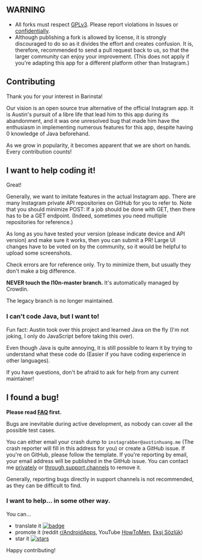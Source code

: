 ## WARNING

* All forks must respect [GPLv3](https://www.gnu.org/licenses/gpl-3.0.html). Please report violations in Issues or [confidentially](https://austinhuang.me/#hey-you-look-cool).
* Although publishing a fork is allowed by license, it is strongly discouraged to do so as it divides the effort and creates confusion. It is, therefore, recommended to send a pull request back to us, so that the larger community can enjoy your improvement. (This does not apply if you're adapting this app for a different platform other than Instagram.)

## Contributing

Thank you for your interest in Barinsta!

Our vision is an open source true alternative of the official Instagram app. It is Austin's pursuit of a libre life that lead him to this app during its abandonment, and it was one unresolved bug that made him have the enthusiasm in implementing numerous features for this app, despite having 0 knowledge of Java beforehand.

As we grow in popularity, it becomes apparent that we are short on hands. Every contribution counts!

## I want to help coding it!

Great!

Generally, we want to imitate features in the actual Instagram app. There are many Instagram private API repositories on GitHub for you to refer to. Note that you should minimize POST: If a job should be done with GET, then there has to be a GET endpoint. (Indeed, sometimes you need multiple repositories for reference.)

As long as you have tested your version (please indicate device and API version) and make sure it works, then you can submit a PR! Large UI changes have to be voted on by the community, so it would be helpful to upload some screenshots.

Check errors are for reference only. Try to minimize them, but usually they don't make a big difference.

**NEVER touch the l10n-master branch.** It's automatically managed by Crowdin.

The legacy branch is no longer maintained.

### I can't code Java, but I want to!

Fun fact: Austin took over this project and learned Java on the fly (I'm not joking, I only do JavaScript before taking this over).

Even though Java is quite annoying, it is still possible to learn it by trying to understand what these code do (Easier if you have coding experience in other languages).

If you have questions, don't be afraid to ask for help from any current maintainer!

## I found a bug!

**Please read [FAQ](https://instagrabber.austinhuang.me/faq) first.**

Bugs are inevitable during active development, as nobody can cover all the possible test cases. 

You can either email your crash dump to `instagrabber@austinhuang.me` (The crash reporter will fill in this address for you) or create a GitHub issue. If you're on GitHub, please follow the template. If you're reporting by email, your email address will be published in the GitHub issue. You can contact me [privately](https://austinhuang.me/#hey-you-look-cool) or [through support channels](https://instagrabber.austinhuang.me/#what-can-i-do) to remove it.

Generally, reporting bugs directly in support channels is not recommended, as they can be difficult to find.

### I want to help... in some other way.

You can...

* translate it [![badge](https://badges.crowdin.net/instagrabber/localized.svg)](https://crowdin.com/project/instagrabber)
* promote it (reddit [r/AndroidApps](https://www.reddit.com/r/androidapps/comments/i30tpp/instagrabber_an_open_source_instagram_client/), YouTube [HowToMen](https://www.youtube.com/watch?v=1Um2ZJG_mB4), [Ekşi Sözlük](https://eksisozluk.com/instagrabber--6643143))
* star it [![stars](https://img.shields.io/github/stars/austinhuang0131/instagrabber.svg?style=social&label=Star)](https://github.com/austinhuang0131/barinsta/stargazers)

Happy contributing!
